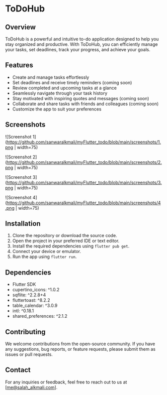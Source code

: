 # ToDoHub

## Overview
ToDoHub is a powerful and intuitive to-do application designed to help you stay organized and productive. With ToDoHub, you can efficiently manage your tasks, set deadlines, track your progress, and achieve your goals.

## Features
- Create and manage tasks effortlessly
- Set deadlines and receive timely reminders (coming soon)
- Review completed and upcoming tasks at a glance
- Seamlessly navigate through your task history
- Stay motivated with inspiring quotes and messages (coming soon)
- Collaborate and share tasks with friends and colleagues (coming soon)
- Customize the app to suit your preferences

## Screenshots
![Screenshot 1](https://github.com/sanwaralkmali/myFlutter_todo/blob/main/screenshots/1.png | width=75)

![Screenshot 2](https://github.com/sanwaralkmali/myFlutter_todo/blob/main/screenshots/2.png | width=75)

![Screenshot 3](https://github.com/sanwaralkmali/myFlutter_todo/blob/main/screenshots/3.png | width=75)

![Screenshot 4](https://github.com/sanwaralkmali/myFlutter_todo/blob/main/screenshots/4.png | width=75)


## Installation
1. Clone the repository or download the source code.
2. Open the project in your preferred IDE or text editor.
3. Install the required dependencies using `flutter pub get`.
4. Connect your device or emulator.
5. Run the app using `flutter run`.

## Dependencies
- Flutter SDK
- cupertino_icons: ^1.0.2
- sqflite: ^2.2.8+4
- fluttertoast: ^8.2.2
- table_calendar: ^3.0.9
- intl: ^0.18.1
- shared_preferences: ^2.1.2

## Contributing
We welcome contributions from the open-source community. If you have any suggestions, bug reports, or feature requests, please submit them as issues or pull requests.

## Contact
For any inquiries or feedback, feel free to reach out to us at [me@salah_alkmali.com].
